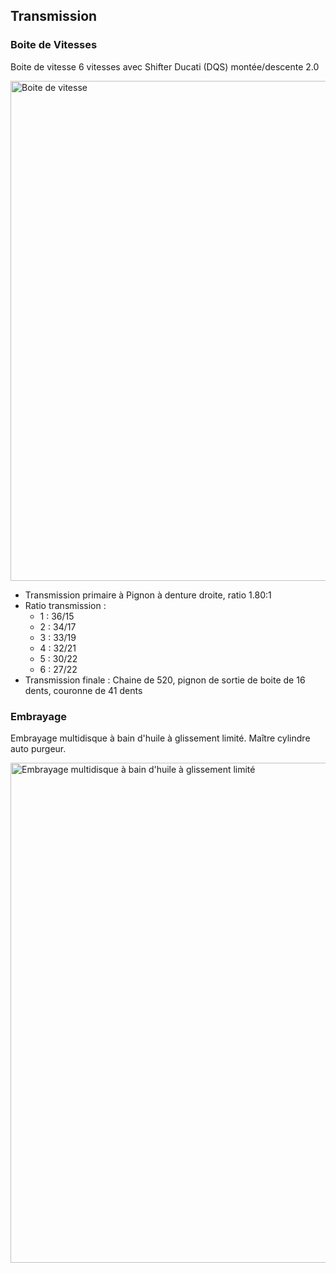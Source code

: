## Transmission

### Boite de Vitesses

Boite de vitesse 6 vitesses avec Shifter Ducati (DQS) montée/descente 2.0

<image src="images/boite-de-vitesse.png" alt="Boite de vitesse" width="800" >

* Transmission primaire à Pignon à denture droite, ratio 1.80:1
* Ratio transmission :
  * 1 : 36/15
  * 2 : 34/17
  * 3 : 33/19
  * 4 : 32/21
  * 5 : 30/22
  * 6 : 27/22
* Transmission finale : Chaine de 520, pignon de sortie de boite de 16 dents, couronne de 41 dents

### Embrayage

Embrayage multidisque à bain d'huile à glissement limité. Maître cylindre auto purgeur.

<image src="images/embrayage-multidisques.png" alt="Embrayage multidisque à bain d'huile à glissement limité" width="800" >
